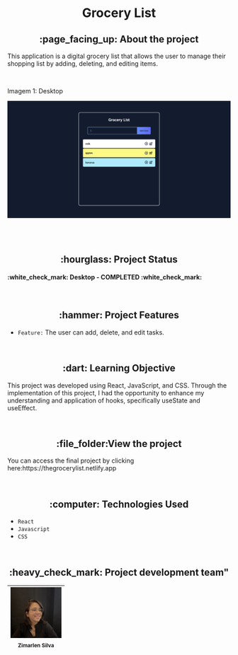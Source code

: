 <h1 align="center"> Grocery List </h1>

<h2 align="center">:page_facing_up: About the project </h2>
<p>This application is a digital grocery list that allows the user to manage their shopping list by adding, deleting, and editing items.</p>
<br>

<p>Imagem 1: Desktop</p>
<p align="center"><img src="/src/assets/image.png" width: 1000></p>
<br>

<br>
<h2 align="center">:hourglass: Project Status </h2>
<h4> :white_check_mark: Desktop - COMPLETED :white_check_mark: </h4>

<br>
<h2 align="center">:hammer: Project Features </h2>

- ``Feature:`` The user can add, delete, and edit tasks.



<br>
<h2 align="center"> :dart: Learning Objective</h2>
<p>This project was developed using React, JavaScript, and CSS. Through the implementation of this project, I had the opportunity to enhance my understanding and application of hooks, specifically useState and useEffect.</p>
<br>

<h2 align="center"> :file_folder:View the project </h2>
<p> You can access the final project by clicking here:https://thegrocerylist.netlify.app</p>
<br>
<h2 align="center"> :computer: Technologies Used </h2>

- ``React``
- ``Javascript``
- ``CSS``


<br>
<h2 align="center"> :heavy_check_mark: Project development team" </h2>

| <img src="/src/assets/profilePhoto.jpeg" width=115><br><sub>Zimarlen Silva</sub> | 
| :---: |
